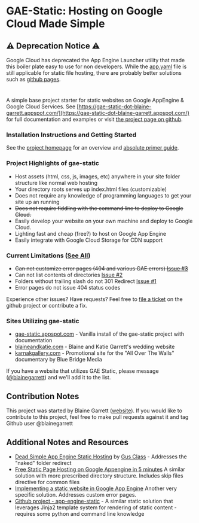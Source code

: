 # GAE-Static: Hosting on Google Cloud Made Simple


## ⚠️ Deprecation Notice ⚠️
Google Cloud has deprecated the App Engine Launcher utility that made this boiler plate easy to use for non developers. While the [app.yaml](https://github.com/blainegarrett/gae-static/blob/master/app.yaml) file is still applicable for static file hosting, there are probably better solutions such as [github pages](https://pages.github.com/).


#
#
#
#
#
#


A simple base project starter for static websites on Google AppEngine &amp; Google Cloud Services. See [https://gae-static-dot-blaine-garrett.appspot.com/](https://gae-static-dot-blaine-garrett.appspot.com/) for full documentation and examples or visit [the project page on github](https://github.com/blainegarrett/gae-static).

### Installation Instructions and Getting Started
See the [project homepage](http://gae-static.appspot.com/) for an overview and [absolute primer guide](http://gae-static.appspot.com/absolute-primer.html).

### Project Highlights of gae-static
* Host assets (html, css, js, images, etc) anywhere in your site folder structure like normal web hosting
* Your directory roots serves up index.html files (customizable)
* Does not require any knowledge of programming languages to get your site up an running
* ~~Does not require fiddling with the command line to deploy to Google Cloud.~~ 
* Easily develop your website on your own machine and deploy to Google Cloud.
* Lighting fast and cheap (free?) to host on Google App Engine
* Easily integrate with Google Cloud Storage for CDN support

### Current Limitations ([See All](https://github.com/blainegarrett/gae-static/issues))
* ~~Can not customize error pages (404 and various GAE errors) [Issue #3](https://github.com/blainegarrett/gae-static/issues/3)~~
* Can not list contents of directories [Issue #2](https://github.com/blainegarrett/gae-static/issues/2)
* Folders without trailing slash do not 301 Redirect [Issue #1](https://github.com/blainegarrett/gae-static/issues/1)
* Error pages do not issue 404 status codes


Experience other issues? Have requests? Feel free to [file a ticket](https://github.com/blainegarrett/gae-static/issues) on the github project or contribute a fix.

### Sites Utilizing gae-static
* [gae-static.appspot.com](http://gae-static.appspot.com) - Vanilla install of the gae-static project with documentation
* [blaineandkatie.com](http://blaineandkatie.com) - Blaine and Katie Garrett's wedding website
* [karnakgallery.com](http://karnakgallery.com) - Promotional site for the "All Over The Walls" documentary by Blue Bridge Media

If you have a website that utilizes GAE Static, please message ([@blainegarrett](https://twitter.com/blainegarrett)) and we'll add it to the list.

## Contribution Notes
This project was started by Blaine Garrett ([website](http://blainegarrett.com)). If you would like to contribute to this project, feel free to make pull requests against it and tag Github user @blainegarrett

## Additional Notes and Resources
* [Dead Simple App Engine Static Hosting](http://gusclass.com/blog/2013/09/27/dead-simple-app-engine-static-hosting/) by [Gus Class](http://gusclass.com/) - Addresses the "naked" folder redirect
* [Free Static Page Hosting on Google Appengine in 5 minutes](http://www.fizerkhan.com/blog/posts/Free-Static-Page-Hosting-on-Google-App-Engine-in-a-5-minutes.html) A similar solution with more prescribed directory structure. Includes skip files directive for common files
* [Implementing a static website in Google App Engine](http://www.enkisoftware.com/devlogpost-20130823-1-Implementing_a_static_website_in_Google_App_Engine.html) Another very specific solution. Addresses custom error pages.
* [Github project - app-engine-static](https://github.com/faisalraja/app-engine-static) - A similar static solution that leverages Jinja2 template system for rendering of static content - requires some python and command line knowledge